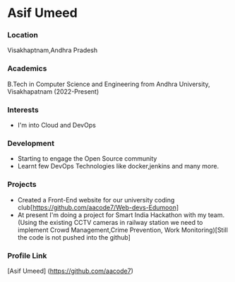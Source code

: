 # Asif Umeed

### Location
Visakhaptnam,Andhra Pradesh

### Academics
B.Tech in Computer Science and Engineering from Andhra University, Visakhapatnam (2022-Present)

### Interests
- I'm into Cloud and DevOps

### Development
- Starting to engage the Open Source community
- Learnt few DevOps Technologies like docker,jenkins and many more.

### Projects
- Created a Front-End website for our university coding club[https://github.com/aacode7/Web-devs-Edumoon]
- At present I'm doing a project for Smart India Hackathon with my team.
(Using the existing CCTV cameras in railway station we need to implement Crowd Management,Crime Prevention, Work Monitoring)[Still the code is not pushed into the github]

### Profile Link
[Asif Umeed] (https://github.com/aacode7)

